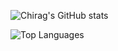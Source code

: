 ![Chirag's GitHub stats](https://github-readme-stats.vercel.app/api?username=chiragsrinivas72&show_icons=true&count_private=true&include_all_commits=true&theme=tokyonight)

![Top Languages](https://github-readme-stats.vercel.app/api/top-langs/?username=chiragsrinivas72&layout=compact&langs_count=8&theme=tokyonight)

